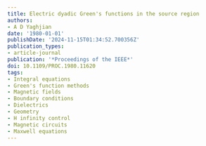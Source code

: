 ```yaml
---
title: Electric dyadic Green's functions in the source region
authors:
- A D Yaghjian
date: '1980-01-01'
publishDate: '2024-11-15T01:34:52.700356Z'
publication_types:
- article-journal
publication: '*Proceedings of the IEEE*'
doi: 10.1109/PROC.1980.11620
tags:
- Integral equations
- Green's function methods
- Magnetic fields
- Boundary conditions
- Dielectrics
- Geometry
- H infinity control
- Magnetic circuits
- Maxwell equations
---
```

